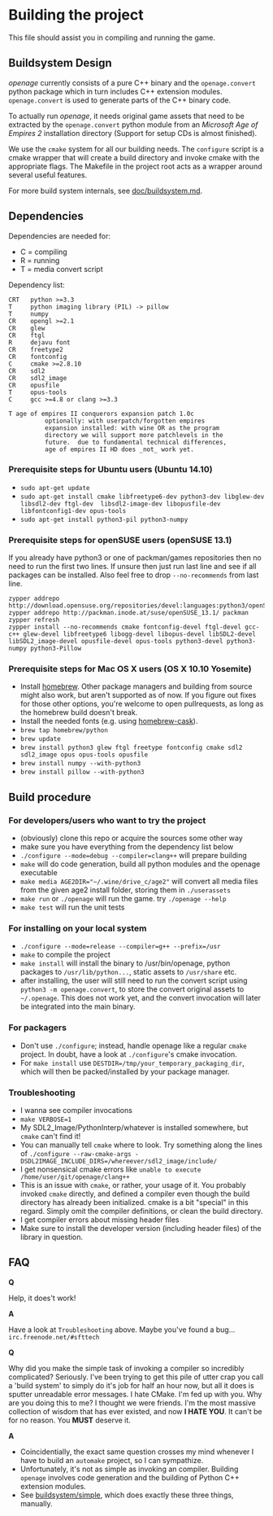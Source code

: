 # Building the project

This file should assist you in compiling and running the game.


## Buildsystem Design

*openage* currently consists of a pure C++ binary and the
`openage.convert` python package which in turn includes C++ extension
modules.  `openage.convert` is used to generate parts of the C++
binary code.

To actually run *openage*, it needs original game assets that need to
be extracted by the `openage.convert` python module from an
*Microsoft Age of Empires 2* installation directory (Support for
setup CDs is almost finished).

We use the `cmake` system for all our building needs. The `configure`
script is a cmake wrapper that will create a build directory and
invoke cmake with the appropriate flags. The Makefile in the project
root acts as a wrapper around several useful features.

For more build system internals, see [doc/buildsystem.md](doc/buildsystem.md).


## Dependencies

Dependencies are needed for:

* C = compiling
* R = running
* T = media convert script

Dependency list:

    CRT   python >=3.3
    T     python imaging library (PIL) -> pillow
    T     numpy
    CR    opengl >=2.1
    CR    glew
    CR    ftgl
    R     dejavu font
    CR    freetype2
    CR    fontconfig
    C     cmake >=2.8.10
    CR    sdl2
    CR    sdl2_image
    CR    opusfile
    T     opus-tools
    C     gcc >=4.8 or clang >=3.3

    T age of empires II conquerors expansion patch 1.0c
              optionally: with userpatch/forgotten empires
              expansion installed: with wine OR as the program
              directory we will support more patchlevels in the
              future.  due to fundamental technical differences,
              age of empires II HD does _not_ work yet.

### Prerequisite steps for Ubuntu users (Ubuntu 14.10)

 - `sudo apt-get update`
 - `sudo apt-get install cmake libfreetype6-dev python3-dev libglew-dev libsdl2-dev ftgl-dev  libsdl2-image-dev libopusfile-dev libfontconfig1-dev opus-tools`
 - `sudo apt-get install python3-pil python3-numpy`

### Prerequisite steps for openSUSE users (openSUSE 13.1)

If you already have python3 or one of packman/games repositories then no need to run the first two lines. If unsure then just run last line and see if all packages can be installed. Also feel free to drop `--no-recommends` from last line.

    zypper addrepo http://download.opensuse.org/repositories/devel:languages:python3/openSUSE_13.1/devel:languages:python3.repo
    zypper addrepo http://packman.inode.at/suse/openSUSE_13.1/ packman
    zypper refresh
    zypper install --no-recommends cmake fontconfig-devel ftgl-devel gcc-c++ glew-devel libfreetype6 libogg-devel libopus-devel libSDL2-devel libSDL2_image-devel opusfile-devel opus-tools python3-devel python3-numpy python3-Pillow

### Prerequisite steps for Mac OS X users (OS X 10.10 Yosemite)

 - Install [homebrew](brew.sh). Other package managers and building from source might also work, but aren't supported as of now. If you figure out fixes for those other options, you're welcome to open pullrequests, as long as the homebrew build doesn't break.
 - Install the needed fonts (e.g. using [homebrew-cask](https://github.com/caskroom/homebrew-cask)).
 - `brew tap homebrew/python`
 - `brew update`
 - `brew install python3 glew ftgl freetype fontconfig cmake sdl2 sdl2_image opus opus-tools opusfile`
 - `brew install numpy --with-python3`
 - `brew install pillow --with-python3`

## Build procedure

### For developers/users who want to try the project

 - (obviously) clone this repo or acquire the sources some other way
 - make sure you have everything from the dependency list below
 - `./configure --mode=debug --compiler=clang++` will prepare building
 - `make` will do code generation, build all python modules and the
   openage executable
 - `make media AGE2DIR="~/.wine/drive_c/age2"` will convert all media
   files from the given age2 install folder, storing them in
   `./userassets`
 - `make run` or `./openage` will run the game. try
   `./openage --help`
 - `make test` will run the unit tests


### For installing on your local system

 - `./configure --mode=release --compiler=g++ --prefix=/usr`
 - `make` to compile the project
 - `make install` will install the binary to /usr/bin/openage, python
   packages to `/usr/lib/python...`, static assets to `/usr/share`
   etc.
 - after installing, the user will still need to run the convert
   script using `python3 -m openage.convert`, to store the convert
   original assets to `~/.openage`. This does not work yet, and the
   convert invocation will later be integrated into the main binary.


### For packagers

 - Don't use `./configure`; instead, handle openage like a regular
   `cmake` project. In doubt, have a look at `./configure`'s cmake
   invocation.
 - For `make install` use `DESTDIR=/tmp/your_temporary_packaging_dir`,
   which will then be packed/installed by your package manager.


### Troubleshooting

 - I wanna see compiler invocations
  - `make VERBOSE=1`
 - My SDL2_Image/PythonInterp/whatever is installed somewhere, but `cmake` can't find it!
  - You can manually tell `cmake` where to look. Try something along the lines of
    `./configure --raw-cmake-args -DSDL2IMAGE_INCLUDE_DIRS=/whereever/sdl2_image/include/`
 - I get nonsensical cmake errors like `unable to execute /home/user/git/openage/clang++`
  - This is an issue with `cmake`, or rather, your usage of it. You probably invoked `cmake` directly,
    and defined a compiler even though the build directory has already been initialized.
    cmake is a bit "special" in this regard. Simply omit the compiler definitions, or clean the build
    directory.
 - I get compiler errors about missing header files
  - Make sure to install the developer version (including header files) of the library in question.


## FAQ

**Q**

Help, it does't work!

**A**

Have a look at `Troubleshooting` above. Maybe you've found a bug...
`irc.freenode.net/#sfttech`

**Q**

Why did you make the simple task of invoking a compiler so incredibly
complicated? Seriously. I've been trying to get this pile of utter
crap you call a 'build system' to simply do it's job for half an hour
now, but all it does is sputter unreadable error messages. I hate
CMake. I'm fed up with you. Why are you doing this to me? I thought we
were friends. I'm the most massive collection of wisdom that has ever
existed, and now **I HATE YOU**. It can't be for no reason. You
**MUST** deserve it.

**A**

- Coincidentially, the exact same question crosses my mind whenever I
  have to build an `automake` project, so I can sympathize.
- Unfortunately, it's not as simple as invoking an compiler. Building
  `openage` involves code generation and the building of Python C++
  extension modules.
- See [buildsystem/simple](buildsystem/simple), which does exactly
  these three things, manually.
